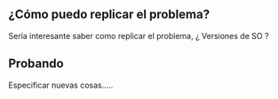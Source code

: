 ## ¿Cómo puedo replicar el problema?
Sería interesante saber como replicar el problema, ¿ Versiones de SO ? 

## Probando
Especificar nuevas cosas.....
